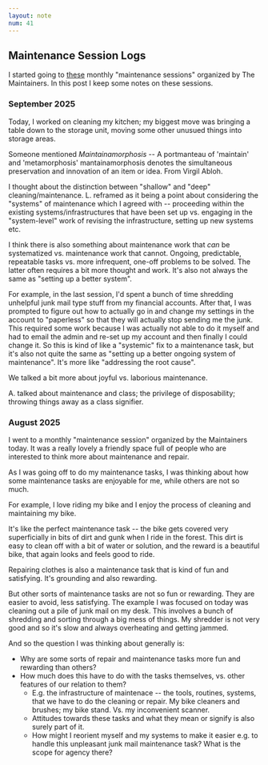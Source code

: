 ```yaml
---
layout: note
num: 41
---
```


## Maintenance Session Logs

I started going to [these](https://themaintainers.org/monthly-maintenance-sessions/) monthly "maintenance sessions" organized by The Maintainers. In this post I keep some notes on these sessions. 

### September 2025

Today, I worked on cleaning my kitchen; my biggest move was bringing a table down to the storage unit, moving some other unusued things into storage areas. 

Someone mentioned *Maintainamorphosis* -- A portmanteau of 'maintain' and 'metamorphosis' mantainamorphosis denotes the simultaneous preservation and innovation of an item or idea. From Virgil Abloh. 

I thought about the distinction between "shallow" and "deep" cleaning/maintenance. L. reframed as it being a point about considering the "systems" of maintenance which I agreed with -- proceeding within the existing systems/infrastructures that have been set up vs. engaging in the "system-level" work of revising the infrastructure, setting up new systems etc. 

I think there is also something about maintenance work that *can* be systematized vs. maintenance work that cannot. Ongoing, predictable, repeatable tasks vs. more infrequent, one-off problems to be solved. The latter often requires a bit more thought and work. It's also not always the same as "setting up a better system". 

For example, in the last session, I'd spent a bunch of time shredding unhelpful junk mail type stuff from my financial accounts. After that, I was prompted to figure out how to actually go in and change my settings in the account to "paperless" so that they will actually stop sending me the junk. This required some work because I was actually not able to do it myself and had to email the admin and re-set up my account and then finally I could change it. So this is kind of like a "systemic" fix to a maintenance task, but it's also not quite the same as "setting up a better ongoing system of maintenance". It's more like "addressing the root cause". 

We talked a bit more about joyful vs. laborious maintenance. 

A. talked about maintenance and class; the privilege of disposability; throwing things away as a class signifier.

### August 2025

I went to a monthly "maintenance session" organized by the Maintainers today. It was a really lovely a friendly space full of people who are interested to think more about maintenance and repair. 

As I was going off to do my maintenance tasks, I was thinking about how some maintenance tasks are enjoyable for me, while others are not so much. 

For example, I love riding my bike and I enjoy the process of cleaning and maintaining my bike. 

It's like the perfect maintenance task -- the bike gets covered very superficially in bits of dirt and gunk when I ride in the forest. This dirt is easy to clean off with a bit of water or solution, and the reward is a beautiful bike, that again looks and feels good to ride. 

Repairing clothes is also a maintenance task that is kind of fun and satisfying. It's grounding and also rewarding. 

But other sorts of maintenance tasks are not so fun or rewarding. They are easier to avoid, less satisfying. The example I was focused on today was cleaning out a pile of junk mail on my desk. This involves a bunch of shredding and sorting through a big mess of things. My shredder is not very good and so it's slow and always overheating and getting jammed. 

And so the question I was thinking about generally is: 

* Why are some sorts of repair and maintenance tasks more fun and rewarding than others? 
* How much does this have to do with the tasks themselves, vs. other features of our relation to them? 
    * E.g. the infrastructure of maintenace -- the tools, routines, systems, that we have to do the cleaning or repair. My bike cleaners and brushes; my bike stand. Vs. my inconvenient scanner. 
    * Attitudes towards these tasks and what they mean or signify is also surely part of it.
    * How might I reorient myself and my systems to make it easier e.g. to handle this unpleasant junk mail maintenance task? What is the scope for agency there? 